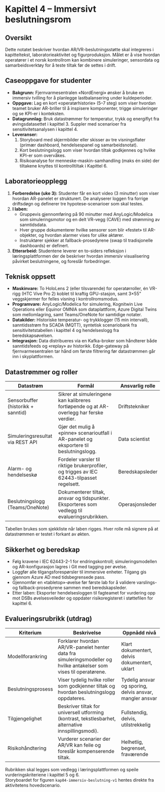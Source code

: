 # Kapittel 4 – Immersivt beslutningsrom

## Oversikt
Dette notatet beskriver hvordan AR/VR-beslutningsstøtte skal integreres i kapitteltekst, laboratorieaktivitet og figurproduksjon. Målet er å vise hvordan operatører i et norsk kontrollrom kan kombinere simuleringer, sensordata og samarbeidsverktøy for å teste tiltak før de settes i drift.

## Caseoppgave for studenter
- **Bakgrunn:** Fjernvarmesentralen «NordEnergi» ønsker å bruke en immersiv tvilling for å planlegge lastbalansering under kuldeperioder.
- **Oppgave:** Lag en kort «operatørhistorie» (5–7 steg) som viser hvordan teamet bruker AR-briller til å inspisere komponenter, trigge simuleringer og se KPI-er i konteksten.
- **Datagrunnlag:** Bruk datastrømmer for temperatur, trykk og energiflyt fra øvingsdatasettet i kapittel 3. Suppler med scenarioer fra sensitivitetsanalysen i kapittel 4.
- **Leveranser:**
  1. Storyboard med skjermbilder eller skisser av tre visningsflater (primær dashboard, hendelsespanel og samarbeidsnotat).
  2. Kort beslutningslogg som viser hvordan tiltak godkjennes og hvilke KPI-er som overvåkes.
  3. Risikoanalyse for menneske-maskin-samhandling (maks én side) der tiltakene knyttes til kontrolltiltak i Kapittel 6.

## Laboratorieopplegg
1. **Forberedelse (uke 3):** Studenter får en kort video (3 minutter) som viser hvordan AR-panelet er strukturert. De analyserer loggen fra forrige driftsdøgn og definerer tre hypotese-scenarioer som skal testes.
2. **I laben:**
   - Gruppevis gjennomføring på 90 minutter med AnyLogic/Modelica som simuleringsmotor og en delt VR-vegg (CAVE) med strømming av sanntidsdata.
   - Hver gruppe dokumenterer hvilke sensorer som blir «festet» til AR-objekter, og hvordan alarmer vises for ulike aktører.
   - Instruktører sjekker at fallback-prosedyrene (swap til tradisjonelle dashboards) er definert.
3. **Etterarbeid:** Studentene leverer en to-siders refleksjon i læringsplattformen der de beskriver hvordan immersiv visualisering påvirket beslutningene, og foreslår forbedringer.

## Teknisk oppsett
- **Maskinvare:** To HoloLens 2 (eller tilsvarende) for operatørroller, én VR-rigg (HTC Vive Pro 2) koblet til kraftig GPU-stasjon, samt 3×55" veggskjermer for felles visning i kontrollromsmodus.
- **Programvare:** AnyLogic/Modelica for simulering, Kognitwin Live Operations eller Equinor OMNIA som dataplattform, Azure Digital Twins som mellomlagring, samt Teams/OneNote for samtidige notater.
- **Datakilder:** Historiske temperatur- og trykklogger (15 min intervall), sanntidsstrøm fra SCADA (MQTT), syntetisk scenariobank fra sensitivitetstabellen i kapittel 4 og hendelseslogg fra beredskapsøvelsen.
- **Integrasjon:** Data distribueres via en Kafka-broker som håndterer både sanntidsfeeds og «replay» av historikk. Edge-gateway på fjernvarmesentralen tar hånd om første filtrering før datastrømmen går inn i skyplattformen.

## Datastrømmer og roller
| Datastrøm | Formål | Ansvarlig rolle |
| --- | --- | --- |
| Sensorbuffer (historikk + sanntid) | Sikrer at simuleringene kan kalibreres fortløpende og at AR-overlegg har ferske verdier. | Driftstekniker |
| Simuleringsresultat via REST API | Gjør det mulig å «pinne» scenarioutfall i AR-panelet og eksportere til beslutningslogg. | Data scientist |
| Alarm- og hendelseskø | Fordeler varsler til riktige brukerprofiler, og trigges av IEC 62443-tilpasset regelsett. | Beredskapsleder |
| Beslutningslogg (Teams/OneNote) | Dokumenterer tiltak, ansvar og tidspunkter. Eksporteres som vedlegg til evalueringsrubrikken. | Operasjonsleder |

Tabellen brukes som sjekkliste når laben rigges. Hver rolle må signere på at datastrømmen er testet i forkant av økten.

## Sikkerhet og beredskap
- Følg kravene i IEC 62443-2-1 for endringskontroll; simuleringsmodellen og AR-konfigurasjon lagres i Git med tagging per øvelse.
- Loggfør alle tilgangsforespørsler til immersive enheter. Tilgang gis gjennom Azure AD med tidsbegrensede pass.
- Gjennomfør en «tabletop»-øvelse før første lab for å validere varslings- og fallback-prosedyrene sammen med beredskapsleder.
- Etter laben: Eksporter hendelsesloggen til fagteamet for vurdering opp mot DSBs øvelsesveileder og oppdater risikoregisteret i støttefilen for kapittel 6.

## Evalueringsrubrikk (utdrag)
| Kriterium | Beskrivelse | Oppnådd nivå |
| --- | --- | --- |
| Modellforankring | Forklarer hvordan AR/VR-panelet henter data fra simuleringsmodeller og hvilke antakelser som vises til operatørene. | Klart dokumentert, delvis dokumentert, uklart |
| Beslutningsprosess | Viser tydelig hvilke roller som godkjenner tiltak og hvordan beslutningslogg oppdateres. | Tydelig ansvar og sporing, delvis ansvar, mangler ansvar |
| Tilgjengelighet | Beskriver tiltak for universell utforming (kontrast, tekstlesbarhet, alternative innspillingsmodi). | Fullstendig, delvis, utilstrekkelig |
| Risikohåndtering | Vurderer scenarier der AR/VR kan feile og foreslår kompenserende tiltak. | Helhetlig, begrenset, fraværende |

Rubrikken skal legges som vedlegg i læringsplattformen og speile vurderingskriteriene i kapittel 5 og 6.\
Storyboardet for figuren `kap04-immersiv-beslutning-v1` hentes direkte fra aktivitetens hovedscenario.
